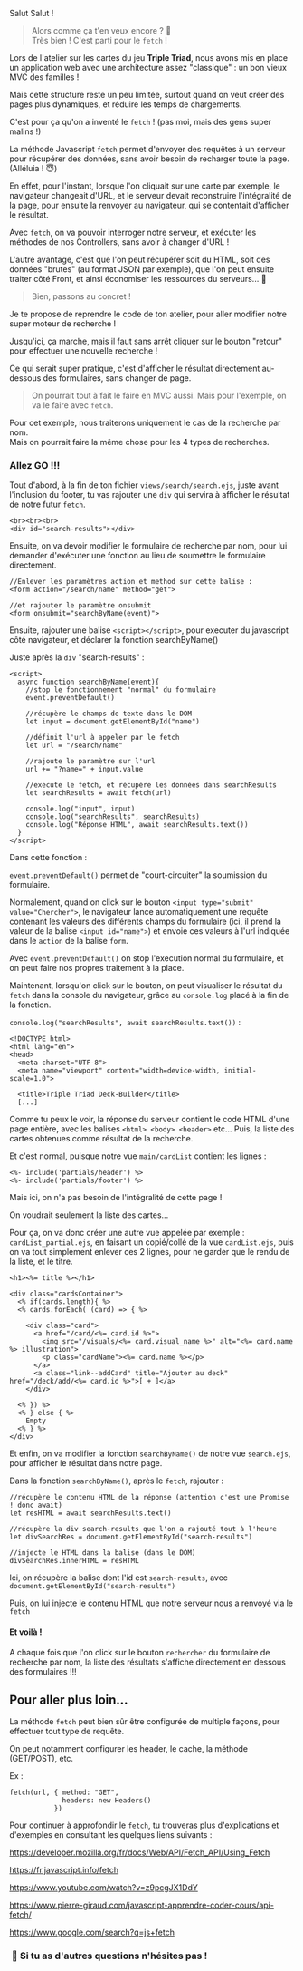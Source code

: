 Salut Salut !

> Alors comme ça t'en veux encore ? &#129321;<br>
> Très bien ! C'est parti pour le `fetch` !

Lors de l'atelier sur les cartes du jeu <b>Triple Triad</b>, nous avons mis en place un application web avec une architecture assez "classique" : un bon vieux MVC des familles !

Mais cette structure reste un peu limitée, surtout quand on veut créer des pages plus dynamiques, et réduire les temps de chargements.

C'est pour ça qu'on a inventé le `fetch` ! (pas moi, mais des gens super malins !)

La méthode Javascript `fetch` permet d'envoyer des requêtes à un serveur pour récupérer des données, sans avoir besoin de recharger toute la page. (Alléluia ! &#128519;)

En effet, pour l'instant, lorsque l'on cliquait sur une carte par exemple, le navigateur changeait d'URL, et le serveur devait reconstruire l'intégralité de la page, pour ensuite la renvoyer au navigateur, qui se contentait d'afficher le résultat.

Avec `fetch`, on va pouvoir interroger notre serveur, et exécuter les méthodes de nos Controllers, sans avoir à changer d'URL !

L'autre avantage, c'est que l'on peut récupérer soit du HTML, soit des données "brutes" (au format JSON par exemple), que l'on peut ensuite traiter côté Front, et ainsi économiser les ressources du serveurs... &#129312;

> Bien, passons au concret !

Je te propose de reprendre le code de ton atelier, pour aller modifier notre super moteur de recherche !

Jusqu'ici, ça marche, mais il faut sans arrêt cliquer sur le bouton "retour" pour effectuer une nouvelle recherche !

Ce qui serait super pratique, c'est d'afficher le résultat directement au-dessous des formulaires, sans changer de page.

> On pourrait tout à fait le faire en MVC aussi. Mais pour l'exemple, on va le faire avec `fetch`.

Pour cet exemple, nous traiterons uniquement le cas de la recherche par nom.<br>
Mais on pourrait faire la même chose pour les 4 types de recherches.

### Allez GO !!!

Tout d'abord, à la fin de ton fichier `views/search/search.ejs`, juste avant l'inclusion du footer, tu vas rajouter une `div` qui servira à afficher le résultat de notre futur `fetch`.

```
<br><br><br>
<div id="search-results"></div>
```

Ensuite, on va devoir modifier le formulaire de recherche par nom, pour lui demander d'exécuter une fonction au lieu de soumettre le formulaire directement. 

```
//Enlever les paramètres action et method sur cette balise :
<form action="/search/name" method="get">
```

```
//et rajouter le paramètre onsubmit
<form onsubmit="searchByName(event)">
```

Ensuite, rajouter une balise `<script></script>`, pour executer du javascript côté navigateur, et déclarer la fonction searchByName()


Juste après la `div` "search-results" :

```
<script>
  async function searchByName(event){
    //stop le fonctionnement "normal" du formulaire
    event.preventDefault()

    //récupère le champs de texte dans le DOM
    let input = document.getElementById("name")

    //définit l'url à appeler par le fetch
    let url = "/search/name"

    //rajoute le paramètre sur l'url
    url += "?name=" + input.value

    //execute le fetch, et récupère les données dans searchResults
    let searchResults = await fetch(url)

    console.log("input", input)
    console.log("searchResults", searchResults)
    console.log("Réponse HTML", await searchResults.text())
  }
</script>
```

Dans cette fonction : 

`event.preventDefault()` permet de "court-circuiter" la soumission du formulaire. 

Normalement, quand on click sur le bouton `<input type="submit" value="Chercher">`, le navigateur lance automatiquement une requête contenant les valeurs des différents champs du formulaire (ici, il prend la valeur de la balise `<input id="name">`) et envoie ces valeurs à l'url indiquée dans le `action` de la balise `form`.

Avec `event.preventDefault()` on stop l'execution normal du formulaire, et on peut faire nos propres traitement à la place.

Maintenant, lorsqu'on click sur le bouton, on peut visualiser le résultat du `fetch` dans la console du navigateur, grâce au `console.log` placé à la fin de la fonction.

`console.log("searchResults", await searchResults.text())` :


```
<!DOCTYPE html>
<html lang="en">
<head>
  <meta charset="UTF-8">
  <meta name="viewport" content="width=device-width, initial-scale=1.0">

  <title>Triple Triad Deck-Builder</title>
  [...]
```

Comme tu peux le voir, la réponse du serveur contient le code HTML d'une page entière, avec les balises `<html> <body> <header>` etc... Puis, la liste des cartes obtenues comme résultat de la recherche.

Et c'est normal, puisque notre vue `main/cardList` contient les lignes : 

`<%- include('partials/header') %>`<br>
`<%- include('partials/footer') %>`

Mais ici, on n'a pas besoin de l'intégralité de cette page !

On voudrait seulement la liste des cartes...

Pour ça, on va donc créer une autre vue appelée par exemple : `cardList_partial.ejs`, en faisant un copié/collé de la vue `cardList.ejs`, puis on va tout simplement enlever ces 2 lignes, pour ne garder que le rendu de la liste, et le titre.

```
<h1><%= title %></h1>

<div class="cardsContainer">
  <% if(cards.length){ %>
  <% cards.forEach( (card) => { %>

    <div class="card">
      <a href="/card/<%= card.id %>">
        <img src="/visuals/<%= card.visual_name %>" alt="<%= card.name %> illustration">
        <p class="cardName"><%= card.name %></p>
      </a>
      <a class="link--addCard" title="Ajouter au deck" href="/deck/add/<%= card.id %>">[ + ]</a>
    </div>

  <% }) %>
  <% } else { %>
    Empty
  <% } %>
</div>
```

Et enfin, on va modifier la fonction `searchByName()` de notre vue `search.ejs`, pour afficher le résultat dans notre page.

Dans la fonction `searchByName()`, après le `fetch`, rajouter : 

```
//récupère le contenu HTML de la réponse (attention c'est une Promise ! donc await)
let resHTML = await searchResults.text()

//récupère la div search-results que l'on a rajouté tout à l'heure
let divSearchRes = document.getElementById("search-results")

//injecte le HTML dans la balise (dans le DOM)
divSearchRes.innerHTML = resHTML
```

Ici, on récupère la balise dont l'id est `search-results`, avec `document.getElementById("search-results")`

Puis, on lui injecte le contenu HTML que notre serveur nous a renvoyé via le `fetch`

#### Et voilà ! 

A chaque fois que l'on click sur le bouton `rechercher` du formulaire de recherche par nom, la liste des résultats s'affiche directement en dessous des formulaires !!!

## Pour aller plus loin...

La méthode `fetch` peut bien sûr être configurée de multiple façons, pour effectuer tout type de requête.

On peut notamment configurer les header, le cache, la méthode (GET/POST), etc.

Ex :

```
fetch(url, { method: "GET",
             headers: new Headers() 
           })
```

Pour continuer à approfondir le `fetch`, tu trouveras plus d'explications et d'exemples en consultant les quelques liens suivants : 

https://developer.mozilla.org/fr/docs/Web/API/Fetch_API/Using_Fetch

https://fr.javascript.info/fetch

https://www.youtube.com/watch?v=z9pcgJX1DdY

https://www.pierre-giraud.com/javascript-apprendre-coder-cours/api-fetch/

https://www.google.com/search?q=js+fetch

###  &#128075; Si tu as d'autres questions n'hésites pas !